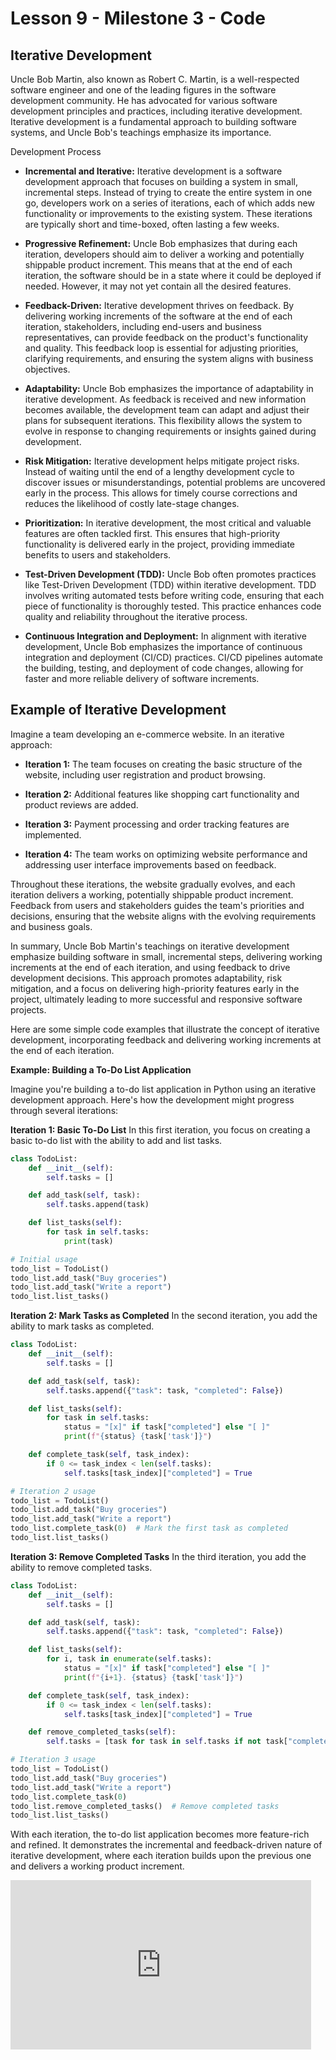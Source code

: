 # Lesson 9 - Milestone 3 - Code

## Iterative Development

Uncle Bob Martin, also known as Robert C. Martin, is a well-respected software engineer and one of the leading figures in the software development community. He has advocated for various software development principles and practices, including iterative development. Iterative development is a fundamental approach to building software systems, and Uncle Bob's teachings emphasize its importance. 

Development Process


* **Incremental and Iterative:** Iterative development is a software development approach that focuses on building a system in small, incremental steps. Instead of trying to create the entire system in one go, developers work on a series of iterations, each of which adds new functionality or improvements to the existing system. These iterations are typically short and time-boxed, often lasting a few weeks.

* **Progressive Refinement:** Uncle Bob emphasizes that during each iteration, developers should aim to deliver a working and potentially shippable product increment. This means that at the end of each iteration, the software should be in a state where it could be deployed if needed. However, it may not yet contain all the desired features.

*  **Feedback-Driven:** Iterative development thrives on feedback. By delivering working increments of the software at the end of each iteration, stakeholders, including end-users and business representatives, can provide feedback on the product's functionality and quality. This feedback loop is essential for adjusting priorities, clarifying requirements, and ensuring the system aligns with business objectives.

*  **Adaptability:** Uncle Bob emphasizes the importance of adaptability in iterative development. As feedback is received and new information becomes available, the development team can adapt and adjust their plans for subsequent iterations. This flexibility allows the system to evolve in response to changing requirements or insights gained during development.

*  **Risk Mitigation:** Iterative development helps mitigate project risks. Instead of waiting until the end of a lengthy development cycle to discover issues or misunderstandings, potential problems are uncovered early in the process. This allows for timely course corrections and reduces the likelihood of costly late-stage changes.

*  **Prioritization:** In iterative development, the most critical and valuable features are often tackled first. This ensures that high-priority functionality is delivered early in the project, providing immediate benefits to users and stakeholders.

*  **Test-Driven Development (TDD):** Uncle Bob often promotes practices like Test-Driven Development (TDD) within iterative development. TDD involves writing automated tests before writing code, ensuring that each piece of functionality is thoroughly tested. This practice enhances code quality and reliability throughout the iterative process.

*  **Continuous Integration and Deployment:** In alignment with iterative development, Uncle Bob emphasizes the importance of continuous integration and deployment (CI/CD) practices. CI/CD pipelines automate the building, testing, and deployment of code changes, allowing for faster and more reliable delivery of software increments.


## Example of Iterative Development

Imagine a team developing an e-commerce website. In an iterative approach:

- **Iteration 1:** The team focuses on creating the basic structure of the website, including user registration and product browsing.

- **Iteration 2:** Additional features like shopping cart functionality and product reviews are added.

- **Iteration 3:** Payment processing and order tracking features are implemented.

- **Iteration 4:** The team works on optimizing website performance and addressing user interface improvements based on feedback.

Throughout these iterations, the website gradually evolves, and each iteration delivers a working, potentially shippable product increment. Feedback from users and stakeholders guides the team's priorities and decisions, ensuring that the website aligns with the evolving requirements and business goals.

In summary, Uncle Bob Martin's teachings on iterative development emphasize building software in small, incremental steps, delivering working increments at the end of each iteration, and using feedback to drive development decisions. This approach promotes adaptability, risk mitigation, and a focus on delivering high-priority features early in the project, ultimately leading to more successful and responsive software projects.


Here are some simple code examples that illustrate the concept of iterative development, incorporating feedback and delivering working increments at the end of each iteration.

**Example: Building a To-Do List Application**

Imagine you're building a to-do list application in Python using an iterative development approach. Here's how the development might progress through several iterations:

**Iteration 1: Basic To-Do List**
In this first iteration, you focus on creating a basic to-do list with the ability to add and list tasks.

```python
class TodoList:
    def __init__(self):
        self.tasks = []

    def add_task(self, task):
        self.tasks.append(task)

    def list_tasks(self):
        for task in self.tasks:
            print(task)

# Initial usage
todo_list = TodoList()
todo_list.add_task("Buy groceries")
todo_list.add_task("Write a report")
todo_list.list_tasks()
```

**Iteration 2: Mark Tasks as Completed**
In the second iteration, you add the ability to mark tasks as completed.

```python
class TodoList:
    def __init__(self):
        self.tasks = []

    def add_task(self, task):
        self.tasks.append({"task": task, "completed": False})

    def list_tasks(self):
        for task in self.tasks:
            status = "[x]" if task["completed"] else "[ ]"
            print(f"{status} {task['task']}")

    def complete_task(self, task_index):
        if 0 <= task_index < len(self.tasks):
            self.tasks[task_index]["completed"] = True

# Iteration 2 usage
todo_list = TodoList()
todo_list.add_task("Buy groceries")
todo_list.add_task("Write a report")
todo_list.complete_task(0)  # Mark the first task as completed
todo_list.list_tasks()
```

**Iteration 3: Remove Completed Tasks**
In the third iteration, you add the ability to remove completed tasks.

```python
class TodoList:
    def __init__(self):
        self.tasks = []

    def add_task(self, task):
        self.tasks.append({"task": task, "completed": False})

    def list_tasks(self):
        for i, task in enumerate(self.tasks):
            status = "[x]" if task["completed"] else "[ ]"
            print(f"{i+1}. {status} {task['task']}")

    def complete_task(self, task_index):
        if 0 <= task_index < len(self.tasks):
            self.tasks[task_index]["completed"] = True

    def remove_completed_tasks(self):
        self.tasks = [task for task in self.tasks if not task["completed"]]

# Iteration 3 usage
todo_list = TodoList()
todo_list.add_task("Buy groceries")
todo_list.add_task("Write a report")
todo_list.complete_task(0)
todo_list.remove_completed_tasks()  # Remove completed tasks
todo_list.list_tasks()
```

With each iteration, the to-do list application becomes more feature-rich and refined. It demonstrates the incremental and feedback-driven nature of iterative development, where each iteration builds upon the previous one and delivers a working product increment.

<iframe width="481" height="271" src="https://www.youtube.com/embed/T8xvMIiFzD0" title="How To Create An MVP" frameborder="0" allow="accelerometer; autoplay; clipboard-write; encrypted-media; gyroscope; picture-in-picture; web-share" allowfullscreen></iframe>